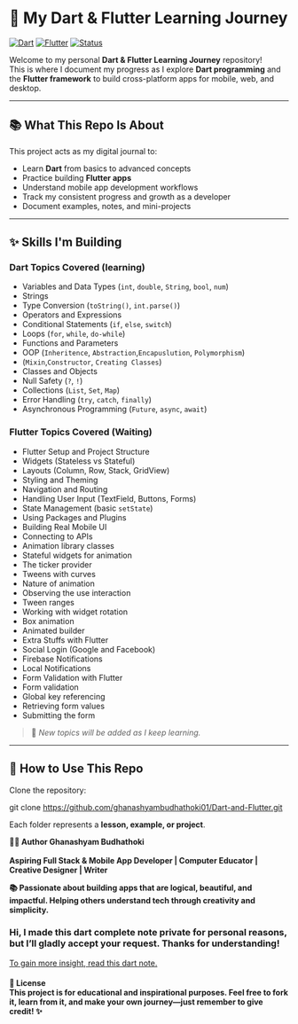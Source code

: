 # 🚀 My Dart & Flutter Learning Journey

[![Dart](https://img.shields.io/badge/Dart-Basics%20Completed-orange?style=flat-square&logo=dart)](https://dart.dev/) 
[![Flutter](https://img.shields.io/badge/Flutter-UI%20Learning-orange?style=flat-square&logo=flutter)](https://flutter.dev/) 
[![Status](https://img.shields.io/badge/Status-Pending-orange?style=flat-square)]()


Welcome to my personal **Dart & Flutter Learning Journey** repository!  
This is where I document my progress as I explore **Dart programming** and the **Flutter framework** to build cross-platform apps for mobile, web, and desktop.

---

## 📚 What This Repo Is About
This project acts as my digital journal to:

- Learn **Dart** from basics to advanced concepts  
- Practice building **Flutter apps**  
- Understand mobile app development workflows  
- Track my consistent progress and growth as a developer  
- Document examples, notes, and mini-projects  

---

## ✨ Skills I'm Building

### Dart Topics Covered (learning)
- Variables and Data Types (`int`, `double`, `String`, `bool`, `num`)
- Strings  
- Type Conversion (`toString()`, `int.parse()`)  
- Operators and Expressions  
- Conditional Statements (`if`, `else`, `switch`)  
- Loops (`for`, `while`, `do-while`)  
- Functions and Parameters
- OOP (`Inheritence`, `Abstraction`,`Encapuslution`, `Polymorphism`)
-  (`Mixin`,`Constructor`, `Creating Classes`)    
- Classes and Objects  
- Null Safety (`?`, `!`)  
- Collections (`List`, `Set`, `Map`)  
- Error Handling (`try`, `catch`, `finally`)  
- Asynchronous Programming (`Future`, `async`, `await`)  

### Flutter Topics Covered (Waiting)
- Flutter Setup and Project Structure  
- Widgets (Stateless vs Stateful)  
- Layouts (Column, Row, Stack, GridView)  
- Styling and Theming  
- Navigation and Routing  
- Handling User Input (TextField, Buttons, Forms)  
- State Management (basic `setState`)  
- Using Packages and Plugins  
- Building Real Mobile UI  
- Connecting to APIs
- Animation library classes
- Stateful widgets for animation
- The ticker provider
- Tweens with curves
- Nature of animation
- Observing the use interaction
- Tween ranges
- Working with widget rotation
- Box animation
- Animated builder
- Extra Stuffs with Flutter
- Social Login (Google and Facebook)
- Firebase Notifications
- Local Notifications
- Form Validation with Flutter
- Form validation
- Global key referencing
- Retrieving form values
- Submitting the form
> 🧪 *New topics will be added as I keep learning.*  

---

## 🧠 How to Use This Repo
Clone the repository:

git clone https://github.com/ghanashyambudhathoki01/Dart-and-Flutter.git

Each folder represents a **lesson, example, or project**.  

<strong>
🧑‍🎓 Author Ghanashyam Budhathoki <br> <br>
Aspiring Full Stack & Mobile App Developer | Computer Educator | Creative Designer | Writer

📚 Passionate about building apps that are logical, beautiful, and impactful.
Helping others understand tech through creativity and simplicity.</strong>

<h3>Hi,  I made this dart complete note private for personal reasons, but I’ll gladly accept your request. Thanks for understanding! </h3>

<a href="https://www.notion.so/266c3cb5e1a6819e85b9f86caf084bbe" target="_blank">To gain more insight, read this dart note.</a>


<h4>📜 License <br>
This project is for educational and inspirational purposes.
Feel free to fork it, learn from it, and make your own journey—just remember to give credit! ✨</h4>
